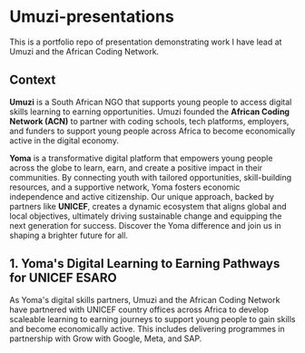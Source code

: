 # Umuzi-presentations

This is a portfolio repo of presentation demonstrating work I have lead at Umuzi and the African Coding Network.

## Context
**Umuzi** is a South African NGO that supports young people to access digital skills learning to earning opportunities. Umuzi founded the **African Coding Network (ACN)** to partner with coding schools, tech platforms, employers, and funders to support young people across Africa to become economically active in the digital economy.

**Yoma** is a transformative digital platform that empowers young people across the globe to learn, earn, and create a positive impact in their communities. By connecting youth with tailored opportunities, skill-building resources, and a supportive network, Yoma fosters economic independence and active citizenship. Our unique approach, backed by partners like **UNICEF**, creates a dynamic ecosystem that aligns global and local objectives, ultimately driving sustainable change and equipping the next generation for success. Discover the Yoma difference and join us in shaping a brighter future for all.

## 1. Yoma's Digital Learning to Earning Pathways for UNICEF ESARO
As Yoma's digital skills partners, Umuzi and the African Coding Network have partnered with UNICEF country offices across Africa to develop scaleable learning to earning journeys to support young people to gain skills and become economically active. This includes delivering programmes in partnership with Grow with Google, Meta, and SAP.

